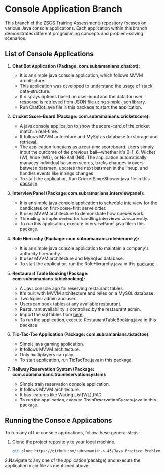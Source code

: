 # Console Application Branch

This branch of the ZSGS Training Assessments repository focuses on various Java console applications. Each application within this branch demonstrates different programming concepts and problem-solving scenarios.

## List of Console Applications

1. **Chat Bot Application (Package: com.subramanians.chatbot):**
   - It is an simple java console application, which follows MVVM architecture.
   - This application was developed to understand the usage of stack data-structure.
   - It displays options based on user-input and the data for user response is retrieved from JSON file using simple-json library.
   - Run ChatBot.java file in this [package](https://github.com/subramanian-s-043/Java_Practice_Problems/tree/Console_Application/src/com/subramanians/chatbot) to start the application.

2. **Cricket Score-Board (Package: com.subramanians.cricketscore):**
   - A java console application to show the score-card of the cricket match in real-time.
   - It follows MVVM aritechture and MySql as database for storage and retrieval.
   - The application functions as a real-time scoreboard. Users simply input the outcome of the previous ball—whether it's 0-4, 6, Wicket (W), Wide (WD), or No Ball (NB). The application automatically manages individual batsmen scores, tracks changes in overs between batsmen, updates the next batsmen in the lineup, and handles events like innings changes.
   - To start the application, Run CricketScoreShower.java file in this [package](https://github.com/subramanian-s-043/Java_Practice_Problems/tree/Console_Application/src/com/subramanians/cricketscore).

3. **Interview Panel (Package: com.subramanians.interviewpanel):**
   - It is an simple java console application to schedule interview for the candidates on first-come-first serve order.
   - It uses MVVM architecture to demonstrate how queues work.
   - Threading is implemented for handling interviews concurrently.
   - To run this application, execute InterviewPanel.java file in this [package](https://github.com/subramanian-s-043/Java_Practice_Problems/tree/Console_Application/src/com/subramanians/interviewpanel).

4. **Role Hierarchy (Package: com.subramanians.rolehierarchy):**
   - It is an simple java console application to maintain a company's authority hirerarchy.
   - It uses MVVM architecture and MySql as database.
   - To start the application, run the RoleHierarchy.java in this [package](https://github.com/subramanian-s-043/Java_Practice_Problems/tree/Console_Application/src/com/subramanians/rolehierarchy).

5. **Restaurant Table Booking (Package: com.subramanians.tablebooking):**
   - A Java console app for reserving restaurant tables.
   - It's built with MVVM architecture and relies on a MySQL database.
   - Two logins: admin and user.
   - Users can book tables at any available restaurant.
   - Restaurant availability is controlled by the restaurant admin.
   - Import the sql tables from [here](https://github.com/subramanian-s-043/Java_Practice_Problems/tree/Console_Application/src/com/subramanians/tablebooking/sqltables).
   - To run the application, execute RestaurantTableBooking.java in this [package](https://github.com/subramanian-s-043/Java_Practice_Problems/tree/Console_Application/src/com/subramanians/tablebooking)

5. **Tic-Tac-Toe Application (Package: com.subramanians.tictactoe):**
   - Simple java gaming application.
   - It follows MVVM architecture.
   - Only multiplayers can play.
   - To start application, run TicTacToe.java in this [package](https://github.com/subramanian-s-043/Java_Practice_Problems/tree/Console_Application/src/com/subramanians/tictactoe).

5. **Railway Reservation System (Package: com.subramanians.trainreservationsystem):**
   - Simple train reservation console application.
   - It follows MVVM architecture.
   - It has features like Waiting List(WL),RAC.
   - To run the application, execute TrainReservationSystem.java in this [package](https://github.com/subramanian-s-043/Java_Practice_Problems/tree/Console_Application/src/com/subramanians/trainreservationsystem).

## Running the Console Applications

To run any of the console applications, follow these general steps:

1. Clone the project repository to your local machine.

   ```bash
   git clone https://github.com/subramanian-s-43/Java_Practice_Problems/tree/Console_Application

2.Navigate to any one of the application(pacakge) and execute the application main file as mentioned above.
